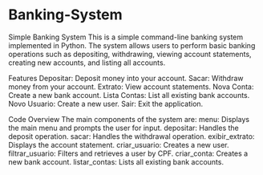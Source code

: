 # Banking-System
Simple Banking System This is a simple command-line banking system implemented in Python. The system allows users to perform basic banking operations such as depositing, withdrawing, viewing account statements, creating new accounts, and listing all accounts.

Features
Depositar: Deposit money into your account.
Sacar: Withdraw money from your account.
Extrato: View account statements.
Nova Conta: Create a new bank account.
Lista Contas: List all existing bank accounts.
Novo Usuario: Create a new user.
Sair: Exit the application.

Code Overview
The main components of the system are:
menu: Displays the main menu and prompts the user for input.
depositar: Handles the deposit operation.
sacar: Handles the withdrawal operation.
exibir_extrato: Displays the account statement.
criar_usuario: Creates a new user.
filtrar_usuario: Filters and retrieves a user by CPF.
criar_conta: Creates a new bank account.
listar_contas: Lists all existing bank accounts.
